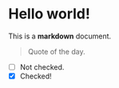 # Hello world!

This is a **markdown** document.

> Quote of the day.

- [ ] Not checked.
- [x] Checked!
